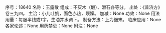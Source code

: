 序号：18640
名称：玉露散
组成：不灰木（煅）、滑石各等分。
出处：《普济方》卷三九四。
主治：小儿吐奶，面色赤热，烦躁。
加减：None
功效：None
用法用量：每服半钱或1字，生油并水调下。
制备方法：上为细末。
临床应用：None
各家论述：None
用药禁忌：None
附注：None
